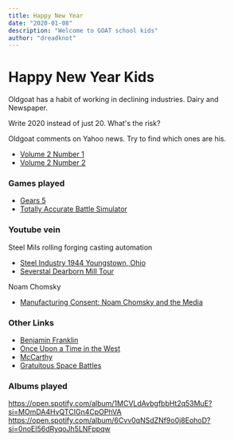 ```yaml
---
title: Happy New Year
date: "2020-01-08"
description: "Welcome to GOAT school kids"
author: "dreadknot"
---
```


# Happy New Year Kids

Oldgoat has a habit of working in declining industries. Dairy and Newspaper.

Write 2020 instead of just 20. What's the risk?

Oldgoat comments on Yahoo news. Try to find which ones are his.

* [Volume 2 Number 1](https://www.twitch.tv/videos/533545125) 
* [Volume 2 Number 2](https://www.twitch.tv/videos/533545126) 

### Games played

* [Gears 5](https://www.xbox.com/en-US/games/gears-5)
* [Totally Accurate Battle Simulator](https://www.microsoft.com/en-us/p/totally-accurate-battle-simulator-game-preview/)

### Youtube vein 

Steel Mils rolling forging casting automation

* [Steel Industry 1944 Youngstown, Ohio](https://www.youtube.com/watch?v=_hlfqggGOZw)
* [Severstal Dearborn Mill Tour](https://www.youtube.com/watch?v=kfHT97w_awY)

Noam Chomsky

* [Manufacturing Consent: Noam Chomsky and the Media](https://youtu.be/EuwmWnphqII)

### Other Links

* [Benjamin Franklin](https://en.wikipedia.org/wiki/The_Autobiography_of_Benjamin_Franklin)
* [Once Upon a Time in the West](https://en.wikipedia.org/wiki/Once_Upon_a_Time_in_the_West)
* [McCarthy](https://www.pbs.org/wgbh/americanexperience/films/mccarthy/)
* [Gratuitous Space Battles](https://store.steampowered.com/app/41800/Gratuitous_Space_Battles/)

### Albums played

https://open.spotify.com/album/1MCVLdAvbgfbbHt2q53MuE?si=MOmDA4HvQTCIGn4CpOPhVA
https://open.spotify.com/album/6Cvv0qNSdZNf9o0j8EohoD?si=0noEI56dRyqoJh5LNFppqw
